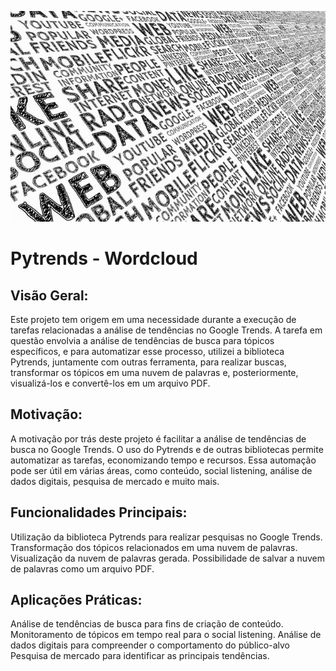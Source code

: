 ![Foto de Capa](https://github.com/cesarabaraujo/capa_perfil/blob/main/social-media-1989152_1280.jpg)

# Pytrends - Wordcloud

## Visão Geral:

Este projeto tem origem em uma necessidade durante a execução de tarefas relacionadas a análise de tendências no Google Trends. A tarefa em questão envolvia a análise de tendências de busca para tópicos específicos, e para automatizar esse processo, utilizei a biblioteca Pytrends, juntamente com outras ferramenta, para realizar buscas, transformar os tópicos em uma nuvem de palavras e, posteriormente, visualizá-los e convertê-los em um arquivo PDF.

## Motivação:

A motivação por trás deste projeto é facilitar a análise de tendências de busca no Google Trends. O uso do Pytrends e de outras bibliotecas permite automatizar as tarefas, economizando tempo e recursos. Essa automação pode ser útil em várias áreas, como conteúdo, social listening, análise de dados digitais, pesquisa de mercado e muito mais.

## Funcionalidades Principais:

Utilização da biblioteca Pytrends para realizar pesquisas no Google Trends.
Transformação dos tópicos relacionados em uma nuvem de palavras.
Visualização da nuvem de palavras gerada.
Possibilidade de salvar a nuvem de palavras como um arquivo PDF.

## Aplicações Práticas:

Análise de tendências de busca para fins de criação de conteúdo.
Monitoramento de tópicos em tempo real para o social listening.
Análise de dados digitais para compreender o comportamento do público-alvo
Pesquisa de mercado para identificar as principais tendências.
